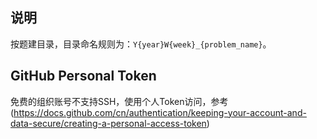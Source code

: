 ## 说明
按题建目录，目录命名规则为：`Y{year}W{week}_{problem_name}`。

## GitHub Personal Token
免费的组织账号不支持SSH，使用个人Token访问，参考 (https://docs.github.com/cn/authentication/keeping-your-account-and-data-secure/creating-a-personal-access-token)
